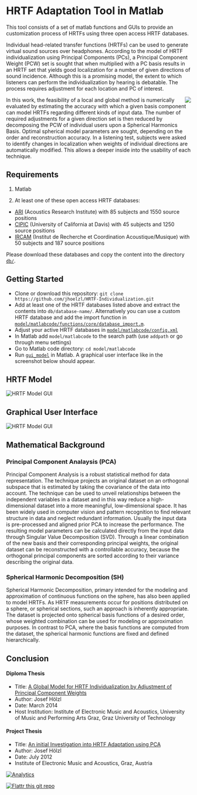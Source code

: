 HRTF Adaptation Tool in Matlab
=========================
This tool consists of a set of matlab functions and GUIs to provide an customization process of HRTFs using three open access HRTF databases.

Individual head-related transfer functions (HRTFs) can be used to generate
virtual sound sources over headphones. According to the model of
HRTF individualization using Principal Components (PCs), a Principal
Component Weight (PCW) set is sought that when multiplied with a PC
basis results in an HRTF set that yields good localization for a number of
given directions of sound incidence. Although this is a promising model,
the extent to which listeners can perform the individualization by hearing
is debatable. The process requires adjustment for each location and PC
of interest. 

<img align="right" src="https://github.com/jhoelzl/HRTF-Individualization/blob/master/images/hrtf_%20adaptation_process.png?raw=true"> In this work, the feasibility of a local and global method is
numerically evaluated by estimating the accuracy with which a given basis
component can model HRTFs regarding different kinds of input data. The
number of required adjustments for a given direction set is then reduced
by decomposing the PCW of individual users upon a Spherical Harmonics
Basis. Optimal spherical model parameters are sought, depending on the
order and reconstruction accuracy. In a listening test, subjects were asked
to identify changes in localization when weights of individual directions
are automatically modified. This allows a deeper inside into the usability
of each technique.

Requirements
--------------
1.  Matlab

2. At least one of these open access HRTF databases:

* [ARI](https://www.kfs.oeaw.ac.at/index.php?option=com_content&view=article&id=608:ari-hrtf-database&catid=158:resources-items&Itemid=606&lang=en) (Acoustics Research Institute) with 85 subjects and 1550 source positions 
* [CIPIC](http://interface.cipic.ucdavis.edu/sound/hrtf.html) (University of California at Davis) with 45 subjects and 1250 source positions 
* [IRCAM](http://recherche.ircam.fr/equipes/salles/listen/) (Institut de Recherche et Coordination Acoustique/Musique) with 50 subjects and 187 source positions 

Please download these databases and copy the content into the directory [`db/`](https://github.com/jhoelzl/HRTF-Individualization/tree/master/db).

## Getting Started

* Clone or download this repository: `git clone https://github.com/jhoelzl/HRTF-Individualization.git`
* Add at least one of the HRTF databases listed above and extract the contents into `db/database-name/`. Alternatively you can use a custom HRTF database and add the import function in [`model/matlabcode/functions/core/database_import.m`](https://github.com/jhoelzl/HRTF-Individualization/blob/master/model/matlabcode/functions/core/database_import.m).
* Adjust your active HRTF databases in [`model/matlabcode/config.xml`](https://github.com/jhoelzl/HRTF-Individualization/blob/master/model/matlabcode/config.xml)
* In Matlab add `model/matlabcode` to the search path (use `addpath` or go through menu settings)
* Go to Matlab code directory: `cd model/matlabcode`
* Run [`gui_model`](https://github.com/jhoelzl/HRTF-Individualization/blob/master/model/matlabcode/gui/model/gui_model.m) in Matlab. A graphical user interface like in the screenshot below should appear.

## HRTF Model
![HRTF Model GUI](https://raw.githubusercontent.com/jhoelzl/HRTF-Individualization/master/images/hrtf_model_overview.png)


## Graphical User Interface
![HRTF Model GUI](https://github.com/jhoelzl/HRTF-Individualization/blob/master/images/hrtf_model_gui.jpg?raw=true)

## Mathematical Background 

### Principal Component Analaysis (PCA)
Principal Component Analysis is a robust statistical method for data representation. The technique projects an original dataset on an orthogonal subspace that is estimated by taking the covariance of the data into account. The technique can be used to unveil relationships between the independent variables in a dataset and in this way reduce a high-dimensional dataset into a more meaningful, low-dimensional space. It has been widely used in computer vision and pattern recognition to find relevant structure in data and neglect redundant information. Usually the input data is pre-processed and aligned prior PCA to increase the performance. The resulting model parameters can be calculated directly from the input data through Singular Value Decomposition (SVD). Through a linear combination of the new basis and their corresponding principal weights, the original dataset can be reconstructed with a controllable accuracy, because the orthogonal principal components are sorted according to their variance describing the original data.

### Spherical Harmonic Decomposition (SH)
Spherical Harmonic Decomposition, primary intended for the modeling and approximation of continuous functions on the sphere, has also been applied to model HRTFs. As HRTF measurements occur for positions distributed on a sphere, or spherical sections, such an approach is inherently appropriate. The dataset is projected onto spherical basis functions of a desired order, whose weighted combination can be used for modeling or approximation purposes. In contrast to PCA, where the basis functions are computed from the dataset, the spherical harmonic functions are fixed and defined hierarchically.

## Conclusion
#### Diploma Thesis
* Title: [A Global Model for HRTF Individualization by Adjustment of Principal Component Weights](https://github.com/jhoelzl/HRTF-Individualization/blob/master/pdf/Josef%20Hölzl%20-%20A%20Global%20Model%20for%20HRTF%20Individualization%20by%20Adjustment%20of%20Principal%20Component%20Weights.pdf?raw=true) 
* Author: Josef Hölzl
* Date: March 2014
* Host Institution: Institute of Electronic Music and Acoustics, University of Music and Performing Arts Graz, Graz University of Technology

#### Project Thesis
* Title: [An initial Investigation into HRTF Adaptation using PCA](https://github.com/jhoelzl/HRTF-Individualization/blob/master/pdf/Josef%20Hölzl%20-%20An%20initial%20Investigation%20into%20HRTF%20Adaptation%20using%20PCA.pdf?raw=true)
* Author: Josef Hölzl
* Date: July 2012
* Institute of Electronic Music and Acoustics, Graz, Austria

[![Analytics](https://ga-beacon.appspot.com/UA-796927-10/jhoelzl/HRTF-Individualization/readme?pixel)](https://github.com/igrigorik/ga-beacon)

[![Flattr this git repo](http://api.flattr.com/button/flattr-badge-large.png)](https://flattr.com/submit/auto?user_id=jhoelzl&url=https%3A%2F%2Fgithub.com%2Fjhoelzl%2FHRTF-Individualization&title=HRTF-Individualization&language=Matlab&tags=github&category=software)



